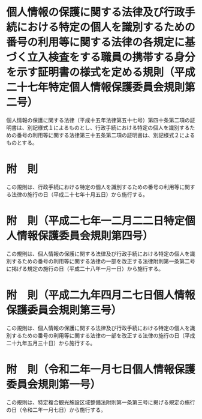 # 個人情報の保護に関する法律及び行政手続における特定の個人を識別するための番号の利用等に関する法律の各規定に基づく立入検査をする職員の携帯する身分を示す証明書の様式を定める規則（平成二十七年特定個人情報保護委員会規則第二号）
個人情報の保護に関する法律（平成十五年法律第五十七号）第四十条第二項の証明書は、別記様式１によるものとし、行政手続における特定の個人を識別するための番号の利用等に関する法律第三十五条第二項の証明書は、別記様式２によるものとする。
# 附　則
この規則は、行政手続における特定の個人を識別するための番号の利用等に関する法律の施行の日（平成二十七年十月五日）から施行する。
# 附　則（平成二七年一二月二二日特定個人情報保護委員会規則第四号）
この規則は、個人情報の保護に関する法律及び行政手続における特定の個人を識別するための番号の利用等に関する法律の一部を改正する法律附則第一条第二号に掲げる規定の施行の日（平成二十八年一月一日）から施行する。
# 附　則（平成二九年四月二七日個人情報保護委員会規則第三号）
この規則は、個人情報の保護に関する法律及び行政手続における特定の個人を識別するための番号の利用等に関する法律の一部を改正する法律の施行の日（平成二十九年五月三十日）から施行する。
# 附　則（令和二年一月七日個人情報保護委員会規則第一号）
この規則は、特定複合観光施設区域整備法附則第一条第三号に掲げる規定の施行の日（令和二年一月七日）から施行する。

